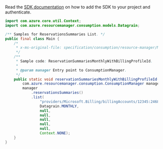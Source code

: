 Read the [SDK documentation](https://github.com/Azure/azure-sdk-for-java/blob/azure-resourcemanager-consumption_1.0.0-beta.3/sdk/consumption/azure-resourcemanager-consumption/README.md) on how to add the SDK to your project and authenticate.

```java
import com.azure.core.util.Context;
import com.azure.resourcemanager.consumption.models.Datagrain;

/** Samples for ReservationsSummaries List. */
public final class Main {
    /*
     * x-ms-original-file: specification/consumption/resource-manager/Microsoft.Consumption/stable/2021-10-01/examples/ReservationSummariesMonthlyWithBillingProfileId.json
     */
    /**
     * Sample code: ReservationSummariesMonthlyWithBillingProfileId.
     *
     * @param manager Entry point to ConsumptionManager.
     */
    public static void reservationSummariesMonthlyWithBillingProfileId(
        com.azure.resourcemanager.consumption.ConsumptionManager manager) {
        manager
            .reservationsSummaries()
            .list(
                "providers/Microsoft.Billing/billingAccounts/12345:2468/billingProfiles/13579",
                Datagrain.MONTHLY,
                null,
                null,
                null,
                null,
                null,
                Context.NONE);
    }
}
```
